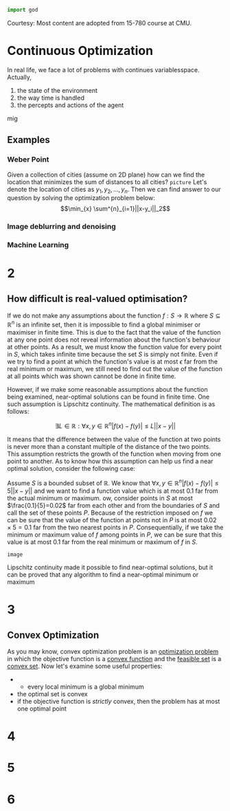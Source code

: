 ```python
import god
```
Courtesy: Most content are adopted from 15-780 course at CMU.
# Continuous Optimization
In real life, we face a lot of problems with continues variablesspace.
Actually, 
1. the state of the environment
2. the way time is handled
3. the percepts and actions of the agent

mig

## Examples

### Weber Point

Given a collection of cities (assume on 2D plane) how can we find the location that minimizes the sum of distances to all cities?
`picture`
Let's denote the location of cities as $y_1, y_2, ..., y_n$.
Then we can find answer to our question by solving the optimization problem below:
$$\min_{x} \sum^{n}_{i=1}||x-y_i||_2$$

### Image deblurring and denoising

### Machine Learning

# 2

## How difficult is real-valued optimisation?

If we do not make any assumptions about the function $f:S\rightarrow\mathbb{R}$ where $S\subseteq\mathbb{R}^n$ is an infinite set, then it is impossible to find a global minimiser or maximiser in finite time. This is due to the fact that the value of the function at any one point does not reveal information about the function's behaviour at other points. As a result, we must know the function value for every point in $S$, which takes infinite time because the set $S$ is simply not finite. Even if we try to find a point at which the function's value is at most  $\epsilon$ far from the real minimum or maximum, we still need to find out the value of the function at all points which was shown cannot be done in finite time.

However, if we make some reasonable assumptions about the function being examined, near-optimal solutions can be found in finite time. One such assumption is Lipschitz continuity. The mathematical definition is as follows:

$$\exists L\in\mathbb{R}:\forall x,y\in\mathbb{R}^n|f(x)-f(y)|\le L||x-y||$$

It means that the difference between the value of the function at two points is never more than a constant multiple of the distance of the two points. This assumption restricts the growth of the function when moving from one point to another. As to know how this assumption can help us find a near optimal solution, consider the following case:

Assume $S$ is a bounded subset of $\mathbb{R}$. We know that $\forall x,y\in\mathbb{R}^n|f(x)-f(y)|\le 5||x-y||$ and we want to find a function value which is at most $0.1$ far from the actual minimum or maximum. ow, consider points in $S$ at most $\frac{0.1}{5}=0.02$ far from each other and from the boundaries of $S$ and call the set of these points $P$. Because of the restriction imposed on $f$ we can be sure that the value of the function at points not in $P$ is at most $0.02 \times 5 = 0.1$ far from the two nearest points in $P$. Consequentially, if we take the minimum or maximum value of $f$ among points in $P$, we can be sure that this value is at most $0.1$ far from the real minimum or maximum of $f$ in $S$.

```image```

Lipschitz continuity made it possible to find near-optimal solutions, but it can be proved that any algorithm to find a near-optimal minimum or maximum 

# 3

## Convex Optimization
As you may know,  convex optimization problem is an [optimization problem](https://en.wikipedia.org/wiki/Optimization_problem "Optimization problem") in which the objective function is a [convex function](https://en.wikipedia.org/wiki/Convex_function "Convex function") and the [feasible set](https://en.wikipedia.org/wiki/Feasible_region "Feasible region") is a [convex set](https://en.wikipedia.org/wiki/Convex_set "Convex set").
Now let's examine some useful properties:

 - -   every local minimum is a  global minimum
 - the optimal set is convex
 - if the objective function is _strictly_ convex, then the problem has at most one optimal point


# 4

# 5

# 6
<!--stackedit_data:
eyJoaXN0b3J5IjpbLTE4ODIzNjY1MDcsNjQ5Njg3MjU1LDIwMD
gwNDU3NSwxMzU4NTU0Mjk4LC0zMjYyNTI2MSw1NzMxOTYwMDUs
NTczMTk2MDA1LC0xNTY1MDc0NjMwLDY0OTI5MjM5NywxNzMwMj
UxNTQ2LC0xMzk1MTI5NzIwLC0yMDkxMTM3MTUzLC03MTQyNzkz
ODIsLTk1NjE1MTA1MiwtMTE1MDAwMDE4MywtOTExODIxNzY3LD
E5NzQwOTY1OTksLTEzODU3MDA0ODgsMTc4OTM5MTMzNSwtNjI1
MjUwMTY0XX0=
-->
